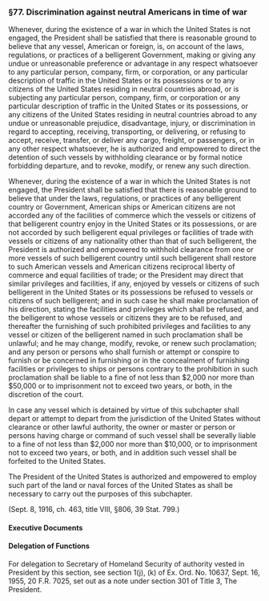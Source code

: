 ### §77. Discrimination against neutral Americans in time of war ###

Whenever, during the existence of a war in which the United States is not engaged, the President shall be satisfied that there is reasonable ground to believe that any vessel, American or foreign, is, on account of the laws, regulations, or practices of a belligerent Government, making or giving any undue or unreasonable preference or advantage in any respect whatsoever to any particular person, company, firm, or corporation, or any particular description of traffic in the United States or its possessions or to any citizens of the United States residing in neutral countries abroad, or is subjecting any particular person, company, firm, or corporation or any particular description of traffic in the United States or its possessions, or any citizens of the United States residing in neutral countries abroad to any undue or unreasonable prejudice, disadvantage, injury, or discrimination in regard to accepting, receiving, transporting, or delivering, or refusing to accept, receive, transfer, or deliver any cargo, freight, or passengers, or in any other respect whatsoever, he is authorized and empowered to direct the detention of such vessels by withholding clearance or by formal notice forbidding departure, and to revoke, modify, or renew any such direction.

Whenever, during the existence of a war in which the United States is not engaged, the President shall be satisfied that there is reasonable ground to believe that under the laws, regulations, or practices of any belligerent country or Government, American ships or American citizens are not accorded any of the facilities of commerce which the vessels or citizens of that belligerent country enjoy in the United States or its possessions, or are not accorded by such belligerent equal privileges or facilities of trade with vessels or citizens of any nationality other than that of such belligerent, the President is authorized and empowered to withhold clearance from one or more vessels of such belligerent country until such belligerent shall restore to such American vessels and American citizens reciprocal liberty of commerce and equal facilities of trade; or the President may direct that similar privileges and facilities, if any, enjoyed by vessels or citizens of such belligerent in the United States or its possessions be refused to vessels or citizens of such belligerent; and in such case he shall make proclamation of his direction, stating the facilities and privileges which shall be refused, and the belligerent to whose vessels or citizens they are to be refused, and thereafter the furnishing of such prohibited privileges and facilities to any vessel or citizen of the belligerent named in such proclamation shall be unlawful; and he may change, modify, revoke, or renew such proclamation; and any person or persons who shall furnish or attempt or conspire to furnish or be concerned in furnishing or in the concealment of furnishing facilities or privileges to ships or persons contrary to the prohibition in such proclamation shall be liable to a fine of not less than $2,000 nor more than $50,000 or to imprisonment not to exceed two years, or both, in the discretion of the court.

In case any vessel which is detained by virtue of this subchapter shall depart or attempt to depart from the jurisdiction of the United States without clearance or other lawful authority, the owner or master or person or persons having charge or command of such vessel shall be severally liable to a fine of not less than $2,000 nor more than $10,000, or to imprisonment not to exceed two years, or both, and in addition such vessel shall be forfeited to the United States.

The President of the United States is authorized and empowered to employ such part of the land or naval forces of the United States as shall be necessary to carry out the purposes of this subchapter.

(Sept. 8, 1916, ch. 463, title VIII, §806, 39 Stat. 799.)

#### **Executive Documents** ####

#### Delegation of Functions ####

For delegation to Secretary of Homeland Security of authority vested in President by this section, see section 1(j), (k) of Ex. Ord. No. 10637, Sept. 16, 1955, 20 F.R. 7025, set out as a note under section 301 of Title 3, The President.
